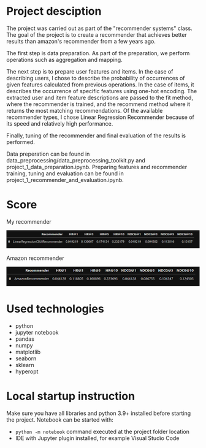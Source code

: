 <h1>Project desciption</h1>

The project was carried out as part of the "recommender systems" class. 
The goal of the project is to create a recommender that achieves better results than amazon's recommender from a few years ago. 

The first step is data preparation. As part of the preparation, we perform operations such as aggregation and mapping. 

The next step is to prepare user features and items. In the case of describing users, I chose to describe the probability of occurrences of given features calculated from previous operations. In the case of items, it describes the occurrence of specific features using one-hot encoding. 
The extracted user and item feature descriptions are passed to the fit method, where the recommender is trained, and the recommend method where it returns the most matching recommendations. 
Of the available recommender types, I chose Linear Regression Recommender because of its speed and relatively high performance. 

Finally, tuning of the recommender and final evaluation of the results is performed. 

Data preperation can be found in data_preprocessing/data_preprocessing_toolkit.py and project_1_data_preparation.ipynb.
Preparing features and recommender training, tuning and evaluation can be found in project_1_recommender_and_evaluation.ipynb.

<h1>Score</h1>
<p>My recommender</p>
<img src="data/linear_recommender_score.PNG"/>
<p>Amazon recommender</p>
<img src="data/amazon_recommender_score.PNG"/>

<h1>Used technologies</h1>

<ul>
<li>python</li>
<li>jupyter notebook</li>
<li>pandas</li>
<li>numpy</li>
<li>matplotlib</li>
<li>seaborn</li>
<li>sklearn</li>
<li>hyperopt</li>
</ul>

<h1>Local startup instruction</h1>

Make sure you have all libraries and python 3.9+ installed before starting the project.
Notebook can be started with:
<ul>
<li><code>python -m notebook</code> command executed at the project folder location</li>
<li>IDE with Jupyter plugin installed, for example Visual Studio Code</li>
</ul>
